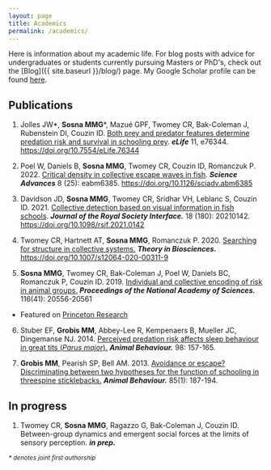 ```yaml
---
layout: page
title: Academics
permalink: /academics/
---
```


Here is information about my academic life. For blog posts with advice for undergraduates or students currently pursuing Masters or PhD's, check out the [Blog]({{ site.baseurl }}/blog/) page. My Google Scholar profile can be found [here](https://scholar.google.com/citations?user=osyIJMYAAAAJ&hl).

## Publications
1. Jolles JW\*, **Sosna MMG**\*, Mazué GPF, Twomey CR, Bak-Coleman J, Rubenstein DI, Couzin ID. [Both prey and predator features determine predation risk and survival in schooling prey](https://elifesciences.org/articles/76344). _**eLife**_ 11, e76344. https://doi.org/10.7554/eLife.76344

2. Poel W, Daniels B, **Sosna MMG**, Twomey CR, Couzin ID, Romanczuk P. 2022. [Critical density in collective escape waves in fish](https://www.science.org/doi/10.1126/sciadv.abm6385). _**Science Advances**_ 8 (25): eabm6385. https://doi.org/10.1126/sciadv.abm6385

3. Davidson JD, **Sosna MMG**, Twomey CR, Sridhar VH, Leblanc S, Couzin ID. 2021. [Collective detection based on visual information in fish schools](https://royalsocietypublishing.org/doi/10.1098/rsif.2021.0142). _**Journal of the Royal Society Interface.**_ 18 (180): 20210142. https://doi.org/10.1098/rsif.2021.0142

4. Twomey CR, Hartnett AT, **Sosna MMG**, Romanczuk P. 2020. [Searching for structure in collective systems.](https://link.springer.com/content/pdf/10.1007/s12064-020-00311-9.pdf) _**Theory in Biosciences.**_ https://doi.org/10.1007/s12064-020-00311-9

5. **Sosna MMG**, Twomey CR, Bak-Coleman J, Poel W, Daniels BC, Romanczuk P, Couzin ID. 2019. [Individual and collective encoding of risk in animal groups.](https://www.pnas.org/content/pnas/early/2019/09/17/1905585116.full.pdf) _**Proceedings of the National Academy of Sciences.**_ 116(41): 20556-20561
 - Featured on [Princeton Research](https://research.princeton.edu/news/get-moving-mystery-animal-group-behavior)

6. Stuber EF, **Grobis MM**, Abbey-Lee R, Kempenaers B, Mueller JC, Dingemanse NJ. 2014. [Perceived predation risk affects sleep behaviour in great tits (*Parus major*).](http://www.sciencedirect.com/science/article/pii/S0003347214003881) _**Animal Behaviour.**_ 98: 157-165.

7. **Grobis MM**, Pearish SP, Bell AM. 2013. [Avoidance or escape? Discriminating between two hypotheses for the function of schooling in threespine sticklebacks.](https://www.sciencedirect.com/science/article/pii/S000334721200485X) _**Animal Behaviour.**_ 85(1): 187-194.

## In progress
1. Twomey CR, **Sosna MMG**, Ragazzo G, Bak-Coleman J, Couzin ID. Between-group dynamics and emergent social forces at the limits of sensory perception. _**in prep.**_

<span style="font-size: 12px"><i>\* denotes joint first authorship</i></span>

